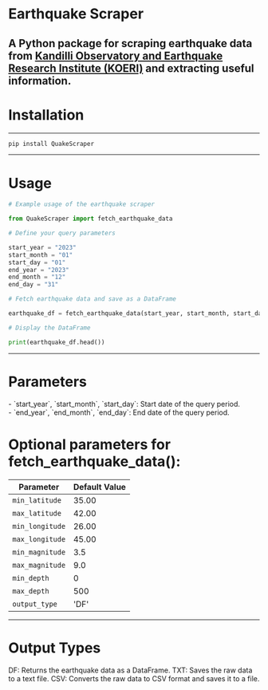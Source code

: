 # Earthquake Scraper

## A Python package for scraping earthquake data from [Kandilli Observatory and Earthquake Research Institute (KOERI)](http://www.koeri.boun.edu.tr/) and extracting useful information.

# Installation

---

```bash
pip install QuakeScraper
```

---

## <h1> Usage </h1>

```python
# Example usage of the earthquake scraper

from QuakeScraper import fetch_earthquake_data

# Define your query parameters

start_year = "2023"
start_month = "01"
start_day = "01"
end_year = "2023"
end_month = "12"
end_day = "31"

# Fetch earthquake data and save as a DataFrame

earthquake_df = fetch_earthquake_data(start_year, start_month, start_day, end_year, end_month, end_day, output_type='DF')

# Display the DataFrame

print(earthquake_df.head())
```

---

<h1> Parameters </h1>
- `start_year`, `start_month`, `start_day`: Start date of the query period. <br>
- `end_year`, `end_month`, `end_day`: End date of the query period. <br>

# Optional parameters for fetch_earthquake_data():

| Parameter       | Default Value |
| --------------- | ------------- |
| `min_latitude`  | 35.00         |
| `max_latitude`  | 42.00         |
| `min_longitude` | 26.00         |
| `max_longitude` | 45.00         |
| `min_magnitude` | 3.5           |
| `max_magnitude` | 9.0           |
| `min_depth`     | 0             |
| `max_depth`     | 500           |
| `output_type`   | 'DF'          |

---

<h1> Output Types </h1>
DF: Returns the earthquake data as a DataFrame.
TXT: Saves the raw data to a text file.
CSV: Converts the raw data to CSV format and saves it to a file.
